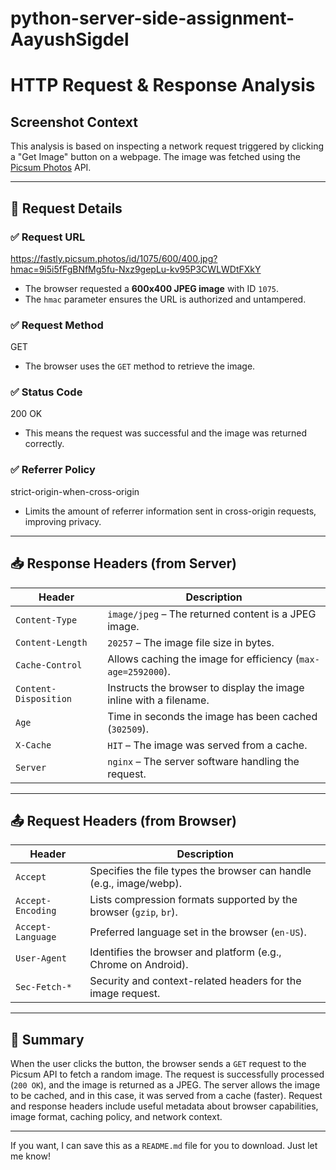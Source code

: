 # python-server-side-assignment-AayushSigdel
# HTTP Request & Response Analysis

## Screenshot Context
This analysis is based on inspecting a network request triggered by clicking a "Get Image" button on a webpage. The image was fetched using the [Picsum Photos](https://picsum.photos) API.

---

## 📌 Request Details

### ✅ Request URL
https://fastly.picsum.photos/id/1075/600/400.jpg?hmac=9i5i5fFgBNfMg5fu-Nxz9gepLu-kv95P3CWLWDtFXkY

- The browser requested a **600x400 JPEG image** with ID `1075`.
- The `hmac` parameter ensures the URL is authorized and untampered.

### ✅ Request Method
GET

- The browser uses the `GET` method to retrieve the image.

### ✅ Status Code
200 OK

- This means the request was successful and the image was returned correctly.

### ✅ Referrer Policy
strict-origin-when-cross-origin

- Limits the amount of referrer information sent in cross-origin requests, improving privacy.

---

## 📥 Response Headers (from Server)

| Header                | Description                                                   |
|-----------------------|---------------------------------------------------------------|
| `Content-Type`        | `image/jpeg` – The returned content is a JPEG image.          |
| `Content-Length`      | `20257` – The image file size in bytes.                        |
| `Cache-Control`       | Allows caching the image for efficiency (`max-age=2592000`).  |
| `Content-Disposition` | Instructs the browser to display the image inline with a filename. |
| `Age`                 | Time in seconds the image has been cached (`302509`).         |
| `X-Cache`             | `HIT` – The image was served from a cache.                     |
| `Server`              | `nginx` – The server software handling the request.            |

---

## 📤 Request Headers (from Browser)

| Header                | Description                                                |
|-----------------------|------------------------------------------------------------|
| `Accept`              | Specifies the file types the browser can handle (e.g., image/webp). |
| `Accept-Encoding`     | Lists compression formats supported by the browser (`gzip`, `br`). |
| `Accept-Language`     | Preferred language set in the browser (`en-US`).            |
| `User-Agent`          | Identifies the browser and platform (e.g., Chrome on Android). |
| `Sec-Fetch-*`         | Security and context-related headers for the image request. |

---

## 📝 Summary

When the user clicks the button, the browser sends a `GET` request to the Picsum API to fetch a random image. The request is successfully processed (`200 OK`), and the image is returned as a JPEG. The server allows the image to be cached, and in this case, it was served from a cache (faster). Request and response headers include useful metadata about browser capabilities, image format, caching policy, and network context.

---

If you want, I can save this as a `README.md` file for you to download. Just let me know!

